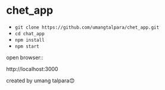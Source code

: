 # chet_app


- `git clone https://github.com/umangtalpara/chet_app.git`
- `cd chat_app`
- `npm install`
- `npm start`


open browser::

http://localhost:3000

created by umang talpara😊
